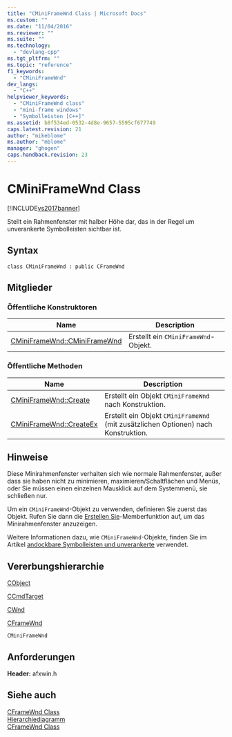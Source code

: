 ```yaml
---
title: "CMiniFrameWnd Class | Microsoft Docs"
ms.custom: ""
ms.date: "11/04/2016"
ms.reviewer: ""
ms.suite: ""
ms.technology: 
  - "devlang-cpp"
ms.tgt_pltfrm: ""
ms.topic: "reference"
f1_keywords: 
  - "CMiniFrameWnd"
dev_langs: 
  - "C++"
helpviewer_keywords: 
  - "CMiniFrameWnd class"
  - "mini-frame windows"
  - "Symbolleisten [C++]"
ms.assetid: b8f534ed-0532-4d8e-9657-5595cf677749
caps.latest.revision: 21
author: "mikeblome"
ms.author: "mblome"
manager: "ghogen"
caps.handback.revision: 23
---
```

# CMiniFrameWnd Class
[!INCLUDE[vs2017banner](../../assembler/inline/includes/vs2017banner.md)]

Stellt ein Rahmenfenster mit halber Höhe dar, das in der Regel um unverankerte Symbolleisten sichtbar ist.  
  
## Syntax  
  
```  
class CMiniFrameWnd : public CFrameWnd  
```  
  
## Mitglieder  
  
### Öffentliche Konstruktoren  
  
|Name|Description|  
|----------|-----------------|  
|[CMiniFrameWnd::CMiniFrameWnd](../Topic/CMiniFrameWnd::CMiniFrameWnd.md)|Erstellt ein `CMiniFrameWnd`\-Objekt.|  
  
### Öffentliche Methoden  
  
|Name|Description|  
|----------|-----------------|  
|[CMiniFrameWnd::Create](../Topic/CMiniFrameWnd::Create.md)|Erstellt ein Objekt `CMiniFrameWnd` nach Konstruktion.|  
|[CMiniFrameWnd::CreateEx](../Topic/CMiniFrameWnd::CreateEx.md)|Erstellt ein Objekt `CMiniFrameWnd` \(mit zusätzlichen Optionen\) nach Konstruktion.|  
  
## Hinweise  
 Diese Minirahmenfenster verhalten sich wie normale Rahmenfenster, außer dass sie haben nicht zu minimieren, maximieren\/Schaltflächen und Menüs, oder Sie müssen einen einzelnen Mausklick auf dem Systemmenü, sie schließen nur.  
  
 Um ein `CMiniFrameWnd`\-Objekt zu verwenden, definieren Sie zuerst das Objekt.  Rufen Sie dann die [Erstellen Sie](../Topic/CMiniFrameWnd::Create.md)\-Memberfunktion auf, um das Minirahmenfenster anzuzeigen.  
  
 Weitere Informationen dazu, wie `CMiniFrameWnd`\-Objekte, finden Sie im Artikel [andockbare Symbolleisten und unverankerte](../../mfc/docking-and-floating-toolbars.md) verwendet.  
  
## Vererbungshierarchie  
 [CObject](../../mfc/reference/cobject-class.md)  
  
 [CCmdTarget](../../mfc/reference/ccmdtarget-class.md)  
  
 [CWnd](../../mfc/reference/cwnd-class.md)  
  
 [CFrameWnd](../../mfc/reference/cframewnd-class.md)  
  
 `CMiniFrameWnd`  
  
## Anforderungen  
 **Header:** afxwin.h  
  
## Siehe auch  
 [CFrameWnd Class](../../mfc/reference/cframewnd-class.md)   
 [Hierarchiediagramm](../../mfc/hierarchy-chart.md)   
 [CFrameWnd Class](../../mfc/reference/cframewnd-class.md)